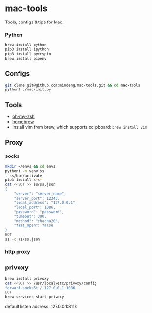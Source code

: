 # mac-tools

Tools, configs & tips for Mac.

### Python

```sh
brew install python
pip3 install ipython
pip3 install pycrypto
brew install pipenv
```

## Configs

```sh
git clone git@github.com:mindeng/mac-tools.git && cd mac-tools
python3 ./mac-init.py
```

## Tools

* [oh-my-zsh](https://github.com/robbyrussell/oh-my-zsh)
* [homebrew](https://brew.sh/)
* Install vim from brew, which supports xclipboard: `brew install vim`

## Proxy

### socks

```sh
mkdir ~/envs && cd envs
python3 -m venv ss
. ss/bin/activate
pip3 install s*s*
cat <<EOT >> ss/ss.json
{
    "server": "server_name",
    "server_port": 12345,
    "local_address": "127.0.0.1",
    "local_port": 1086,
    "password": "password",
    "timeout": 300,
    "method": "chacha20",
    "fast_open": false
}
EOT
ss -c ss/ss.json
```

### http proxy

## privoxy

```sh
brew install privoxy
cat <<EOT >> /usr/local/etc/privoxy/config
forward-socks5t / 127.0.0.1:1086 .
EOT
brew services start privoxy
```

default listen address: 127.0.0.1:8118

